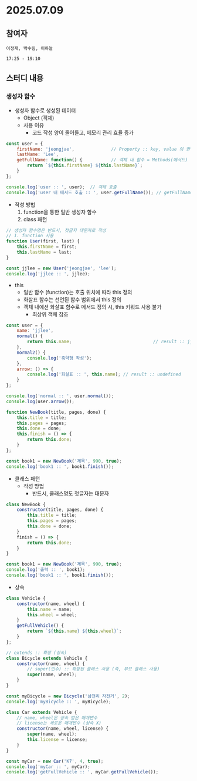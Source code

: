 # 2025.07.09

## 참여자
```
이정재, 박수림, 이하늘

17:25 - 19:10
```

## 스터디 내용
### 생성자 함수
* 생성자 함수로 생성된 데이터
	- Object (객체)
	- 사용 이유
		- 코드 작성 양이 줄어들고, 메모리 관리 효율 증가

```js
const user = {
	firstName: 'jeongjae',				// Property :: key, value 의 한 쌍
	lastName: 'Lee',
	getFullName: function() {			// 객체 내 함수 = Methods(메서드)
		return `${this.firstName} ${this.lastName}`;
	}
};

console.log('user :: ', user);	// 객체 호출
console.log('user 내 메서드 호출 :: ', user.getFullName()); // getFullName() 메서드 호출
```

* 작성 방법
	1. function을 통한 일반 생성자 함수
	2. class 패턴

```js
// 생성자 함수명은 반드시, 첫글자 대문자로 작성
// 1. function 사용
function User(first, last) {
	this.firstName = first;
	this.lastName = last;
}

const jjlee = new User('jeongjae', 'lee');
console.log('jjlee :: ', jjlee);
```

* this
	- 일반 함수 (function)는 호출 위치에 따라 this 정의
	- 화살표 함수는 선언된 함수 범위에서 this 정의
	- 객체 내에선 화살표 함수로 메서드 정의 시, this 키워드 사용 불가
		- 최상위 객체 참조

```js
const user = {
	name: 'jjlee',
	normal() {
		return this.name;								// result :: jjlee
	},
	normal2() {
		console.log('축약형 작성');
	},
	arrow: () => {
		console.log('화살표 :: ', this.name); // result :: undefined
	}
};

console.log('normal :: ', user.normal());
console.log(user.arrow());
```

```js
function NewBook(title, pages, done) {
	this.title = title;
	this.pages = pages;
	this.done = done;
	this.finish = () => {
		return this.done;
	}
};

const book1 = new NewBook('제목', 990, true);
console.log('book1 :: ', book1.finish());
```

* 클래스 패턴
	- 작성 방법
		- 반드시, 클래스명도 첫글자는 대문자

```js
class NewBook {
	constructor(title, pages, done) {
		this.title = title;
		this.pages = pages;
		this.done = done;
	}
	finish = () => {
		return this.done;
	}
}

const book1 = new NewBook('제목', 990, true);
console.log('출력 :: ', book1);
console.log('book1 :: ', book1.finish());
```

* 상속

```js
class Vehicle {
	constructor(name, wheel) {
		this.name = name;
		this.wheel = wheel;
	}
	getFullVehicle() {
		return `${this.name} ${this.wheel}`;
	}
};

// extends :: 확장 (상속)
class Bicycle extends Vehicle {
	constructor(name, wheel) {
		// super(인수) :: 확장된 클래스 사용 (즉, 부모 클래스 사용)
		super(name, wheel);
	}
}

const myBicycle = new Bicycle('삼천리 자전거', 2);
console.log('myBicycle :: ', myBicycle);

class Car extends Vehicle {
	// name, wheel은 상속 받은 매개변수
	// license는 새로운 매개변수 (상속 X)
	constructor(name, wheel, license) {
		super(name, wheel);
		this.license = license;
	}
}

const myCar = new Car('K7', 4, true);
console.log('myCar :: ', myCar);
console.log('getFullVehicle :: ', myCar.getFullVehicle());
```